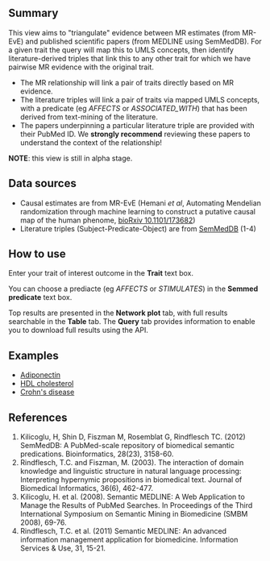 ## Summary

This view aims to "triangulate" evidence between MR estimates (from MR-EvE) and published scientific papers (from MEDLINE using SemMedDB). 
For a given trait the query will map this to UMLS concepts, then identify literature-derived triples that link this to any other trait for which we have pairwise MR evidence with the original trait.

* The MR relationship will link a pair of traits directly based on MR evidence.
* The literature triples will link a pair of traits via mapped UMLS concepts, with a predicate (eg *AFFECTS* or *ASSOCIATED_WITH*) that has been derived from text-mining of the literature.
* The papers underpinning a particular literature triple are provided with their PubMed ID. We **strongly recommend** reviewing these papers to understand the context of the relationship!

**NOTE**: this view is still in alpha stage.

## Data sources

* Causal estimates are from MR-EvE (Hemani *et al*, Automating Mendelian randomization through machine learning to construct a putative causal map of the human phenome, [bioRxiv 10.1101/173682](https://doi.org/10.1101/173682))
* Literature triples (Subject-Predicate-Object) are from [SemMedDB](https://skr3.nlm.nih.gov/SemMedDB/) (1-4)

## How to use

Enter your trait of interest outcome in the **Trait** text box.

You can choose a prediacte (eg *AFFECTS* or *STIMULATES*) in the **Semmed predicate** text box. 

Top results are presented in the **Network plot** tab, with full results searchable in the **Table** tab. The **Query** tab provides information to enable you to download full results using the API.

## Examples

- [Adiponectin](/literature/?trait-query=Adiponectin)
- [HDL cholesterol](/literature/?trait-query=HDL+cholesterol)
- [Crohn's disease](/literature/?trait-query=Crohn%27s+disease)

## References

1. Kilicoglu, H, Shin D, Fiszman M, Rosemblat G, Rindflesch TC. (2012) SemMedDB: A PubMed-scale repository of biomedical semantic predications. Bioinformatics, 28(23), 3158-60.
2. Rindflesch, T.C. and Fiszman, M. (2003). The interaction of domain knowledge and linguistic structure in natural language processing: Interpreting hypernymic propositions in biomedical text. Journal of Biomedical Informatics, 36(6), 462-477.
3. Kilicoglu, H. et al. (2008). Semantic MEDLINE: A Web Application to Manage the Results of PubMed Searches. In Proceedings of the Third International Symposium on Semantic Mining in Biomedicine (SMBM 2008), 69-76.
4. Rindflesch, T.C. et al. (2011) Semantic MEDLINE: An advanced information management application for biomedicine. Information Services & Use, 31, 15-21.
